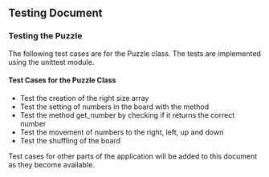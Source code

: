 ## Testing Document

### Testing the Puzzle

The following test cases are for the Puzzle class. The tests are implemented using the unittest module.

#### Test Cases for the Puzzle Class

* Test the creation of the right size array
* Test the setting of numbers in the board with the method 
* Test the method get_number by checking if it returns the correct number
* Test the movement of numbers to the right, left, up and down 
* Test the shuffling of the board

Test cases for other parts of the application will be added to this document as they become available.